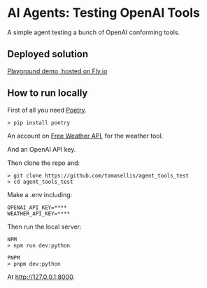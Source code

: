 # AI Agents: Testing OpenAI Tools

A simple agent testing a bunch of OpenAI conforming tools.

## Deployed solution

[Playground demo, hosted on Fly.io](https://agent-functions-test.fly.dev/agent/playground/)

## How to run locally

First of all you need [Poetry](https://python-poetry.org/docs/#installation).

```
> pip install poetry
```

An account on [Free Weather API](https://www.weatherapi.com/), for the weather tool.

And an OpenAI API key.

Then clone the repo and:

```
> git clone https://github.com/tomasellis/agent_tools_test
> cd agent_tools_test
```

Make a .env including:

```
OPENAI_API_KEY=****
WEATHER_API_KEY=****
```

Then run the local server:

```
NPM
> npm run dev:python
```

```
PNPM
> pnpm dev:python
```

At http://127.0.0.1:8000.
